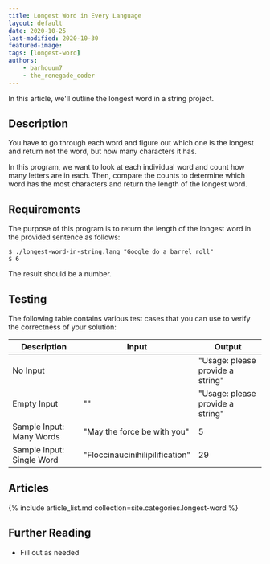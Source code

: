 ```yaml
---
title: Longest Word in Every Language
layout: default
date: 2020-10-25
last-modified: 2020-10-30
featured-image:
tags: [longest-word]
authors:
    - barhouum7
    - the_renegade_coder
---
```


In this article, we'll outline the longest word in a string project.

## Description

You have to go through each word and figure out which one is the longest and 
return not the word, but how many characters it has.

In this program, we want to look at each individual word and count how many 
letters are in each. Then, compare the counts to determine which word has the 
most characters and return the length of the longest word.

## Requirements

The purpose of this program is to return the length of the longest word in 
the provided sentence as follows:

```shell
$ ./longest-word-in-string.lang "Google do a barrel roll"
$ 6
```

The result should be a number.

## Testing

The following table contains various test cases that you can use to verify the 
correctness of your solution:

| Description               | Input                           | Output                           |
|---------------------------|---------------------------------|----------------------------------|
| No Input                  |                                 | "Usage: please provide a string" |
| Empty Input               | ""                              | "Usage: please provide a string" |
| Sample Input: Many Words  | "May the force be with you"     | 5                                |
| Sample Input: Single Word | "Floccinaucinihilipilification" | 29                               |

## Articles

{% include article_list.md collection=site.categories.longest-word %}

## Further Reading

- Fill out as needed
